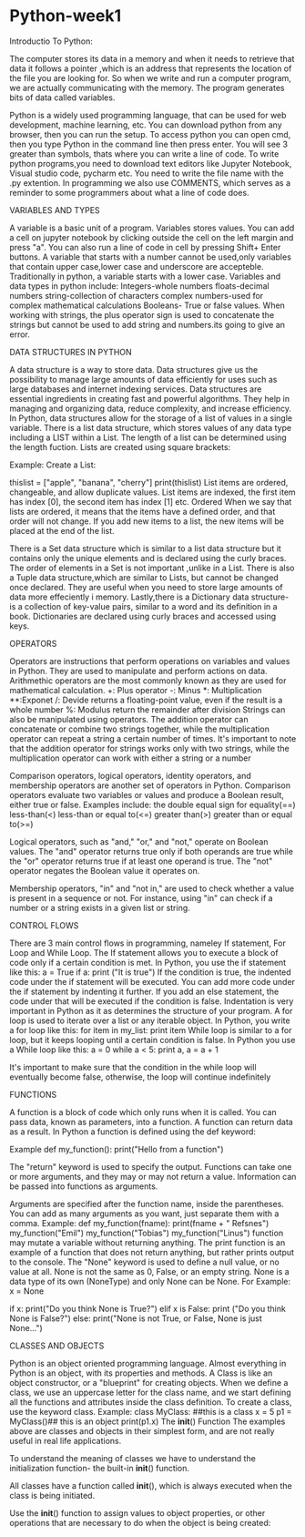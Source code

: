 # Python-week1
Introductio To Python:

The computer stores its data in a memory and when it needs to retrieve that data it follows a pointer ,which is an address that represents the location of the file you are looking for.
So when we write and run a computer program, we are actually communicating with the memory. The program generates bits of data called variables.

Python is a widely used programming language, that can be used for web development, machine learning, etc. You can download python from any browser, then you can run the setup.
To access python you can open cmd, then you type Python in the command line then press enter. You will see 3 greater than symbols, thats where you can write a line of code.
To write python programs,you need to download text editors like Jupyter Notebook, Visual studio code, pycharm etc.
You need to write the file name with the .py extention.
In programming we also use COMMENTS, which serves as a reminder to some programmers about what a line of code does.

VARIABLES AND TYPES

A variable is a basic unit of a program. Variables stores values. 
You can add a cell on jupyter notebook by clicking outside the cell on the left margin and press "a".
You can also run a line of code in cell by pressing Shift+ Enter buttons.
A variable that starts with a number cannot be used,only variables that contain upper case,lower case and underscore are accepteble.
Traditionally in python, a variable starts with a lower case.
Variables and data types in python include:
Integers-whole numbers
floats-decimal numbers
string-collection of characters
complex numbers-used for complex mathematical calculations
Booleans- True or false values.
When working with strings, the plus operator sign is used to concatenate the strings but cannot be used to add string and numbers.its going to give an error.

DATA STRUCTURES IN PYTHON

A data structure is a way to store data.
Data structures give us the possibility to manage large amounts of data efficiently for uses such as large databases and internet indexing services.
Data structures are essential ingredients in creating fast and powerful algorithms. They help in managing and organizing data, reduce complexity, and increase efficiency.
In Python, data structures allow for the storage of a list of values in a single variable.
There is a list data structure, which stores values of any data type including a LIST within a List.
The length of a list can be determined using the length fuction.
Lists are created using square brackets:

Example:
Create a List:

thislist = ["apple", "banana", "cherry"]
print(thislist)
List items are ordered, changeable, and allow duplicate values.
List items are indexed, the first item has index [0], the second item has index [1] etc.
Ordered
When we say that lists are ordered, it means that the items have a defined order, and that order will not change.
If you add new items to a list, the new items will be placed at the end of the list.


There is a Set data structure which is similar to a list data structure but it contains only the unique elements and is declared using the curly braces.
The order of elements in a Set is not important ,unlike in a List.
There is also a Tuple data structure,which are similar to Lists, but cannot be changed once declared. They are useful when you need to store large amounts of data more effeciently i memory.
Lastly,there is a Dictionary data structure- is a collection of key-value pairs, similar to a word and its definition in a book. Dictionaries are declared using curly braces and accessed using keys.

OPERATORS


Operators are instructions that perform operations on variables and values in Python. 
They are used to manipulate and perform actions on data.
Arithmethic operators are the most commonly known as they are used for mathematical calculation.
+: Plus operator
-: Minus
*: Multiplication
**:Exponet
/: Devide returns a floating-point value, even if the result is a whole number
%: Modulus return the remainder after division
Strings can also be manipulated using operators. The addition operator can concatenate or combine two strings together, while the multiplication operator can repeat a string a certain number of times.
It's important to note that the addition operator for strings works only with two strings, while the multiplication operator can work with either a string or a number

Comparison operators, logical operators, identity operators, and membership operators are another set of operators in Python.
Comparison operators evaluate two variables or values and produce a Boolean result, either true or false. Examples include:
the double equal sign for equality(==)
less-than(<) less-than or equal to(<=)
greater than(>)
greater than or equal to(>=)

Logical operators, such as "and," "or," and "not," operate on Boolean values. 
The "and" operator returns true only if both operands are true
while the "or" operator returns true if at least one operand is true. 
The "not" operator negates the Boolean value it operates on.

Membership operators, "in" and "not in," are used to check whether a value is present in a sequence or not. For instance, using "in" can check if a number or a string exists in a given list or string.


CONTROL FLOWS

There are 3 main control flows in programming, nameley If statement, For Loop and While Loop.
The If statement allows you to execute a block of code only if a certain condition is met.
In Python, you use the if statement like this:
a = True
if a:
print ("It is true")
If the condition is true, the indented code under the if statement will be executed. 
You can add more code under the if statement by indenting it further. 
If you add an else statement, the code under that will be executed if the condition is false.
Indentation is very important in Python as it as determines the structure of your program.
A for loop is used to iterate over a list or any iterable object.
In Python, you write a for loop like this: 
for item in my_list: print item
While loop is similar to a for loop, but it keeps looping until a certain condition is false.
In Python you use a While loop like this: 
a = 0
while a < 5: 
print a, a = a + 1

It's important to make sure that the condition in the while loop will eventually become false, otherwise, the loop will continue indefinitely

FUNCTIONS

A function is a block of code which only runs when it is called.
You can pass data, known as parameters, into a function.
A function can return data as a result.
In Python a function is defined using the def keyword:

Example
def my_function():
  print("Hello from a function")

The "return" keyword is used to specify the output.
Functions can take one or more arguments, and they may or may not return a value.
Information can be passed into functions as arguments.

Arguments are specified after the function name, inside the parentheses. You can add as many arguments as you want, just separate them with a comma.
Example:
def my_function(fname):
  print(fname + " Refsnes")
my_function("Emil")
my_function("Tobias")
my_function("Linus")
function may mutate a variable without returning anything. The print function is an example of a function that does not return anything, but rather prints output to the console.
The "None" keyword is used to define a null value, or no value at all.
None is not the same as 0, False, or an empty string. None is a data type of its own (NoneType) and only None can be None.
For Example:
x = None

if x:
  print("Do you think None is True?")
elif x is False:
  print ("Do you think None is False?")
else:
  print("None is not True, or False, None is just None...")

CLASSES AND OBJECTS

Python is an object oriented programming language.
Almost everything in Python is an object, with its properties and methods.
A Class is like an object constructor, or a "blueprint" for creating objects.
When we define a class, we use an uppercase letter for the class name, and we start defining all the functions and attributes inside the class definition. 
To create a class, use the keyword class.
Example:
class MyClass: ##this is a class
  x = 5
p1 = MyClass()## this is an object
print(p1.x)
The __init__() Function
The examples above are classes and objects in their simplest form, and are not really useful in real life applications.

To understand the meaning of classes we have to understand the initialization function- the built-in __init__() function.

All classes have a function called __init__(), which is always executed when the class is being initiated.

Use the __init__() function to assign values to object properties, or other operations that are necessary to do when the object is being created:

